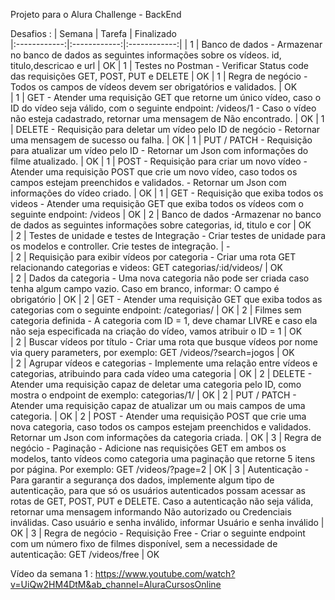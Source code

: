 Projeto para o Alura Challenge - BackEnd

Desafios : 
|  Semana      |    Tarefa    |    Finalizado   
|:------------:|:------------:|:------------:|
| 1 | Banco de dados - Armazenar no banco de dados as seguintes informações sobre os vídeos. id, titulo,descricao e url | OK 
| 1 | Testes no Postman - Verificar Status code das requisições GET, POST, PUT e DELETE | OK 
| 1 | Regra de negócio - Todos os campos de vídeos devem ser obrigatórios e validados. | OK                                            
| 1 | GET - Atender uma requisição GET que retorne um único vídeo, caso o ID do vídeo seja válido, com o seguinte endpoint:  /videos/1 - Caso o vídeo não esteja cadastrado, retornar uma mensagem de Não encontrado. | OK
| 1 | DELETE - Requisição para deletar um vídeo pelo ID de negócio - Retornar uma mensagem de sucesso ou falha. | OK 
| 1 | PUT / PATCH - Requisição para atualizar um vídeo pelo ID - Retornar um Json com informações do filme atualizado. | OK
| 1 | POST - Requisição para criar um novo vídeo - Atender uma requisição POST que crie um novo vídeo, caso todos os campos estejam preenchidos e validados. - Retornar um Json com informações do vídeo criado. | OK 
| 1 | GET - Requisição que exiba todos os videos - Atender uma requisição GET que exiba todos os vídeos com o seguinte endpoint: /videos  | OK 
| 2 | Banco de dados -Armazenar no banco de dados as seguintes informações sobre categorias, id, titulo e cor | OK                                             
| 2 | Testes de unidade e testes de Integração - Criar testes de unidade para os modelos e controller. Crie testes de integração. | -                                            
| 2 | Requisição para exibir vídeos por categoria - Criar uma rota GET relacionando categorias e videos: GET categorias/:id/videos/ | OK                                             
| 2 | Dados da categoria - Uma nova categoria não pode ser criada caso tenha algum campo vazio. Caso em branco, informar: O campo é obrigatório | OK 
| 2 | GET - Atender uma requisição GET que exiba todos as categorias com o seguinte endpoint: /categorias/ | OK 
| 2 | Filmes sem categoria definida - A categoria com ID = 1, deve chamar LIVRE e caso ela não seja especificada na criação do vídeo, vamos atribuir o ID = 1 | OK                                             
| 2 | Buscar vídeos por título - Criar uma rota que busque vídeos por nome via query parameters, por exemplo: GET /videos/?search=jogos | OK                                             
| 2 | Agrupar vídeos e categorias - Implemente uma relação entre vídeos e categorias, atribuindo para cada vídeo uma categoria | OK 
| 2 | DELETE - Atender uma requisição capaz de deletar uma categoria pelo ID, como mostra o endpoint de exemplo: categorias/1/ | OK 
| 2 | PUT / PATCH - Atender uma requisição capaz de atualizar um ou mais campos de uma categoria. | OK 
| 2 | POST - Atender uma requisição POST que crie uma nova categoria, caso todos os campos estejam preenchidos e validados. Retornar um Json com informações da categoria criada. | OK
| 3 | Regra de negócio - Paginação -  Adicione nas requisições GET em ambos os modelos, tanto vídeos como categoria uma paginação que retorne 5 itens por página. Por exemplo: GET /videos/?page=2  | OK 
| 3 | Autenticação - Para garantir a segurança dos dados, implemente algum tipo de autenticação, para que só os usuários autenticados possam acessar as rotas de GET, POST, PUT e DELETE. Caso a autenticação não seja válida, retornar uma mensagem informando Não autorizado ou Credenciais inválidas. Caso usuário e senha inválido, informar Usuário e senha inválido | OK 
| 3 | Regra de negócio - Requisição Free - Criar o seguinte endpoint com um número fixo de filmes disponível, sem a necessidade de autenticação: GET /videos/free | OK 


Vídeo da semana 1 : 
https://www.youtube.com/watch?v=UiQw2HM4DtM&ab_channel=AluraCursosOnline